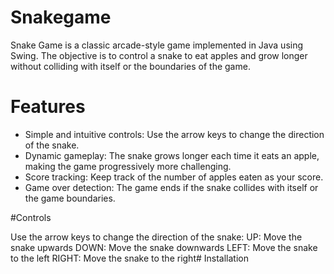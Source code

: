 # Snakegame

Snake Game is a classic arcade-style game implemented in Java using Swing. The objective is to control a snake to eat apples and grow longer without colliding with itself or the boundaries of the game.

# Features

- Simple and intuitive controls: Use the arrow keys to change the direction of the snake.
- Dynamic gameplay: The snake grows longer each time it eats an apple, making the game progressively more challenging.
- Score tracking: Keep track of the number of apples eaten as your score.
- Game over detection: The game ends if the snake collides with itself or the game boundaries.

#Controls

Use the arrow keys to change the direction of the snake:
UP: Move the snake upwards
DOWN: Move the snake downwards
LEFT: Move the snake to the left
RIGHT: Move the snake to the right# Installation
